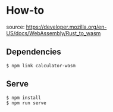 # How-to

source: https://developer.mozilla.org/en-US/docs/WebAssembly/Rust_to_wasm

## Dependencies
```
$ npm link calculator-wasm
```

## Serve
```
$ npm install
$ npm run serve
```
